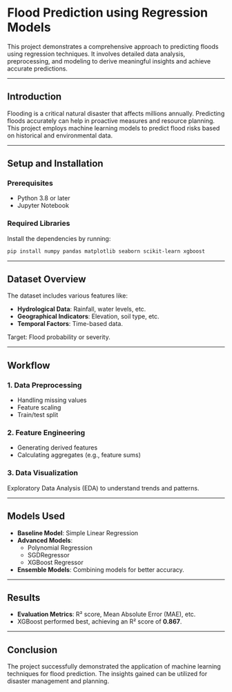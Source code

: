 # Flood Prediction using Regression Models

This project demonstrates a comprehensive approach to predicting floods using regression techniques. It involves detailed data analysis, preprocessing, and modeling to derive meaningful insights and achieve accurate predictions.

---

## Introduction
Flooding is a critical natural disaster that affects millions annually. Predicting floods accurately can help in proactive measures and resource planning. This project employs machine learning models to predict flood risks based on historical and environmental data.

---

## Setup and Installation
### Prerequisites
- Python 3.8 or later
- Jupyter Notebook

### Required Libraries
Install the dependencies by running:

```bash
pip install numpy pandas matplotlib seaborn scikit-learn xgboost
```

---

## Dataset Overview 
The dataset includes various features like:
- **Hydrological Data**: Rainfall, water levels, etc.
- **Geographical Indicators**: Elevation, soil type, etc.
- **Temporal Factors**: Time-based data.

Target: Flood probability or severity.

---

## Workflow 
### 1. Data Preprocessing
- Handling missing values
- Feature scaling
- Train/test split

### 2. Feature Engineering
- Generating derived features
- Calculating aggregates (e.g., feature sums)

### 3. Data Visualization
Exploratory Data Analysis (EDA) to understand trends and patterns.

---

## Models Used 
- **Baseline Model**: Simple Linear Regression
- **Advanced Models**:
  - Polynomial Regression
  - SGDRegressor
  - XGBoost Regressor
- **Ensemble Models**: Combining models for better accuracy.

---

## Results 
- **Evaluation Metrics**: R² score, Mean Absolute Error (MAE), etc.
- XGBoost performed best, achieving an R² score of **0.867**.

---

## Conclusion 
The project successfully demonstrated the application of machine learning techniques for flood prediction. The insights gained can be utilized for disaster management and planning.

